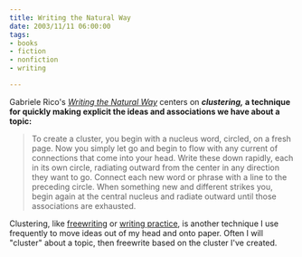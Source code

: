 ```yaml
--- 
title: Writing the Natural Way
date: 2003/11/11 06:00:00
tags: 
- books
- fiction
- nonfiction
- writing

---
```


Gabriele Rico's  <em><a href="http://www.amazon.com/exec/obidos/ASIN/0874772362/dalehemer-20">Writing the Natural Way</a> </em>centers on <strong><em>clustering,</em> a technique for quickly making explicit the ideas and associations we have about a topic: </strong>
<blockquote> To create a cluster, you begin with a nucleus word, circled, on a fresh page. Now you simply let go and begin to flow with any current of connections that come into your head. Write these down rapidly, each in its own circle, radiating outward from the center in any direction they want to go. Connect each new word or phrase with a line to the preceding circle. When something new and different strikes you, begin again at the central nucleus and radiate outward until those associations are exhausted.</blockquote>
Clustering, like <a href="http://www.dhemery.com/dalewriting/2003/11/writing_with_power">freewriting</a> or <a href="http://www.dhemery.com/dalewriting/2003/11/writing_down_the_bones">writing practice</a>, is another technique I use frequently to move ideas out of my head and onto paper. Often I will "cluster" about a topic, then freewrite based on the cluster I've created.
